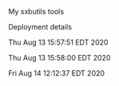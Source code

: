 My sxbutils tools
































Deployment details

Thu Aug 13 15:57:51 EDT 2020

Thu Aug 13 15:58:00 EDT 2020

Fri Aug 14 12:12:37 EDT 2020


